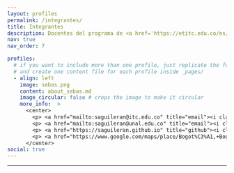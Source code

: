 ```yaml
---
layout: profiles
permalink: /integrantes/
title: Integrantes
description: Docentes del programa de <a href='https://etitc.edu.co/es/page/sistemas'>Ingeniería de Sistemas, articulado en los ciclos de Tecnología en Desarrollo de Software e Ingeniería de Sistemas</a>, de la <a href='https://www.etitc.edu.co'>Escuela Tecnológica Instituto Técnico Central (ETITC)</a>.
nav: true
nav_order: 7

profiles:
  # if you want to include more than one profile, just replicate the following block
  # and create one content file for each profile inside _pages/
  - align: left
    image: sebas.png
    content: about_sebas.md
    image_circular: false # crops the image to make it circular
    more_info:  >
      <center>
        <p> <a href="mailto:saguileran@itc.edu.co" title="email"><i class="fa-solid fa-envelope"></i></a> <a href="maito:saguileran@itc.edu.co">saguileran@itc.edu.co</a></p>
        <p> <a href="mailto:saguileran@unal.edu.co" title="email"><i class="fa-solid fa-envelope"></i></a> <a href="maito:saguileran@unal.edu.co">saguileran@unal.edu.co</a></p>
        <p> <a href="https://saguileran.github.io" title="github"><i class="fa-solid fa-house"></i></a> <a href="https://saguileran.github.io">www.saguileran.github.io</a></p>
        <p> <a href="https://www.google.com/maps/place/Bogot%C3%A1,+Bogota/@4.6825472,-74.0982784,13z/data=!4m6!3m5!1s0x8e3f9bfd2da6cb29:0x239d635520a33914!8m2!3d4.7109886!4d-74.072092!16zL20vMDFkenlj?entry=ttu" title="email"><i class="fa-solid fa-location-dot"></i></a>  <a href="https://www.google.com/maps/place/Bogot%C3%A1,+Bogota/@4.6825472,-74.0982784,13z/data=!4m6!3m5!1s0x8e3f9bfd2da6cb29:0x239d635520a33914!8m2!3d4.7109886!4d-74.072092!16zL20vMDFkenlj?entry=ttu">Bogotá D.C., Colombia</a> </p>
      </center> 
social: true
---
```


---
